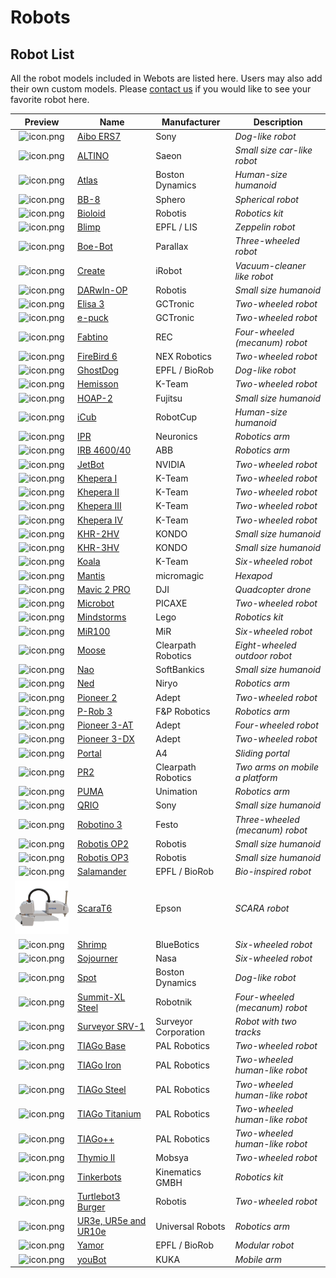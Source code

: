 # Robots

## Robot List

All the robot models included in Webots are listed here. Users may also add their own custom models.
Please [contact us](https://cyberbotics.com/#contact) if you would like to see your favorite robot here.

| Preview                                              | Name                                      |  Manufacturer        | Description                       |
| :--------------------------------------------------: | ----------------------------------------- | -------------------- | --------------------------------- |
| ![icon.png](images/robots/aibo-ers7/icon.png)        | [Aibo ERS7](aibo-ers7.md)                 | Sony                 | *Dog-like robot*                  |
| ![icon.png](images/robots/altino/icon.png)           | [ALTINO](altino.md)                       | Saeon                | *Small size car-like robot*       |
| ![icon.png](images/robots/atlas/icon.png)            | [Atlas](atlas.md)                         | Boston Dynamics      | *Human-size humanoid*             |
| ![icon.png](images/robots/bb8/icon.png)              | [BB-8](bb8.md)                            | Sphero               | *Spherical robot*                 |
| ![icon.png](images/robots/bioloid/icon.png)          | [Bioloid](bioloid.md)                     | Robotis              | *Robotics kit*                    |
| ![icon.png](images/robots/blimp/icon.png)            | [Blimp](blimp.md)                         | EPFL / LIS           | *Zeppelin robot*                  |
| ![icon.png](images/robots/boebot/icon.png)           | [Boe-Bot](boebot.md)                      | Parallax             | *Three-wheeled robot*             |
| ![icon.png](images/robots/create/icon.png)           | [Create](create.md)                       | iRobot               | *Vacuum-cleaner like robot*       |
| ![icon.png](images/robots/darwin-op/icon.png)        | [DARwIn-OP](darwin-op.md)                 | Robotis              | *Small size humanoid*             |
| ![icon.png](images/robots/elisa3/icon.png)           | [Elisa 3](elisa3.md)                      | GCTronic             | *Two-wheeled robot*               |
| ![icon.png](images/robots/epuck/icon.png)            | [e-puck](epuck.md)                        | GCTronic             | *Two-wheeled robot*               |
| ![icon.png](images/robots/fabtino/icon.png)          | [Fabtino](fabtino.md)                     | REC                  | *Four-wheeled (mecanum) robot*    |
| ![icon.png](images/robots/firebird6/icon.png)        | [FireBird 6](firebird6.md)                | NEX Robotics         | *Two-wheeled robot*               |
| ![icon.png](images/robots/ghostdog/icon.png)         | [GhostDog](ghostdog.md)                   | EPFL / BioRob        | *Dog-like robot*                  |
| ![icon.png](images/robots/hemisson/icon.png)         | [Hemisson](hemisson.md)                   | K-Team               | *Two-wheeled robot*               |
| ![icon.png](images/robots/hoap2/icon.png)            | [HOAP-2](hoap2.md)                        | Fujitsu              | *Small size humanoid*             |
| ![icon.png](images/robots/icub/icon.png)             | [iCub](icub.md)                           | RobotCup             | *Human-size humanoid*             |
| ![icon.png](images/robots/ipr/icon.png)              | [IPR](ipr.md)                             | Neuronics            | *Robotics arm*                    |
| ![icon.png](images/robots/irb4600-40/icon.png)       | [IRB 4600/40](irb4600-40.md)              | ABB                  | *Robotics arm*                    |
| ![icon.png](images/robots/jetbot/icon.png)           | [JetBot](jetbot.md)                       | NVIDIA               | *Two-wheeled robot*               |
| ![icon.png](images/robots/khepera1/icon.png)         | [Khepera I](khepera1.md)                  | K-Team               | *Two-wheeled robot*               |
| ![icon.png](images/robots/khepera2/icon.png)         | [Khepera II](khepera2.md)                 | K-Team               | *Two-wheeled robot*               |
| ![icon.png](images/robots/khepera3/icon.png)         | [Khepera III](khepera3.md)                | K-Team               | *Two-wheeled robot*               |
| ![icon.png](images/robots/khepera4/icon.png)         | [Khepera IV](khepera4.md)                 | K-Team               | *Two-wheeled robot*               |
| ![icon.png](images/robots/khr-2hv/icon.png)          | [KHR-2HV](khr-2hv.md)                     | KONDO                | *Small size humanoid*             |
| ![icon.png](images/robots/khr-3hv/icon.png)          | [KHR-3HV](khr-3hv.md)                     | KONDO                | *Small size humanoid*             |
| ![icon.png](images/robots/koala/icon.png)            | [Koala](koala.md)                         | K-Team               | *Six-wheeled robot*               |
| ![icon.png](images/robots/mantis/icon.png)           | [Mantis](mantis.md)                       | micromagic           | *Hexapod*                         |
| ![icon.png](images/robots/mavic-2-pro/icon.png)      | [Mavic 2 PRO](mavic-2-pro.md)             | DJI                  | *Quadcopter drone*                |
| ![icon.png](images/robots/microbot/icon.png)         | [Microbot](microbot.md)                   | PICAXE               | *Two-wheeled robot*               |
| ![icon.png](images/robots/mindstorms/icon.png)       | [Mindstorms](mindstorms.md)               | Lego                 | *Robotics kit*                    |
| ![icon.png](images/robots/mir100/icon.png)           | [MiR100](mir100.md)                       | MiR                  | *Six-wheeled robot*               |
| ![icon.png](images/robots/moose/icon.png)            | [Moose](moose.md)                         | Clearpath Robotics   | *Eight-wheeled outdoor robot*     |
| ![icon.png](images/robots/nao/icon.png)              | [Nao](nao.md)                             | SoftBankics          | *Small size humanoid*             |
| ![icon.png](images/robots/ned/icon.png)              | [Ned](ned.md)                             | Niryo                | *Robotics arm*             |
| ![icon.png](images/robots/pioneer2/icon.png)         | [Pioneer 2](pioneer2.md)                  | Adept                | *Two-wheeled robot*               |
| ![icon.png](images/robots/p-rob3/icon.png)           | [P-Rob 3](p-rob3.md)                      | F&P Robotics         | *Robotics arm*                    |
| ![icon.png](images/robots/pioneer-3at/icon.png)      | [Pioneer 3-AT](pioneer-3at.md)            | Adept                | *Four-wheeled robot*              |
| ![icon.png](images/robots/pioneer-3dx/icon.png)      | [Pioneer 3-DX](pioneer-3dx.md)            | Adept                | *Two-wheeled robot*               |
| ![icon.png](images/robots/portal/icon.png)           | [Portal](portal.md)                       | A4                   | *Sliding portal*                  |
| ![icon.png](images/robots/pr2/icon.png)              | [PR2](pr2.md)                             | Clearpath Robotics   | *Two arms on mobile a platform*   |
| ![icon.png](images/robots/puma/icon.png)             | [PUMA](puma.md)                           | Unimation            | *Robotics arm*                    |
| ![icon.png](images/robots/qrio/icon.png)             | [QRIO](qrio.md)                           | Sony                 | *Small size humanoid*             |
| ![icon.png](images/robots/robotino3/icon.png)        | [Robotino 3](robotino3.md)                | Festo                | *Three-wheeled (mecanum) robot*   |
| ![icon.png](images/robots/robotis-op2/icon.png)      | [Robotis OP2](robotis-op2.md)             | Robotis              | *Small size humanoid*             |
| ![icon.png](images/robots/robotis-op3/icon.png)      | [Robotis OP3](robotis-op3.md)             | Robotis              | *Small size humanoid*             |
| ![icon.png](images/robots/salamander/icon.png)       | [Salamander](salamander.md)               | EPFL / BioRob        | *Bio-inspired robot*              |
| ![icon.png](images/robots/ScaraT6/icon.png)          | [ScaraT6](scara-epson-t6.md)              | Epson                | *SCARA robot*                     |
| ![icon.png](images/robots/shrimp/icon.png)           | [Shrimp](shrimp.md)                       | BlueBotics           | *Six-wheeled robot*               |
| ![icon.png](images/robots/sojourner/icon.png)        | [Sojourner](sojourner.md)                 | Nasa                 | *Six-wheeled robot*               |
| ![icon.png](images/robots/spot/icon.png)             | [Spot](spot.md)                           | Boston Dynamics      | *Dog-like robot*                  |
| ![icon.png](images/robots/summit_xl_steel/icon.png)  | [Summit-XL Steel](summit-xl-steel.md)     | Robotnik             | *Four-wheeled (mecanum) robot*    |
| ![icon.png](images/robots/surveyor/icon.png)         | [Surveyor SRV-1](surveyor.md)             | Surveyor Corporation | *Robot with two tracks*           |
| ![icon.png](images/robots/tiago_base/icon.png)       | [TIAGo Base](tiago-base.md)               | PAL Robotics         | *Two-wheeled robot*               |
| ![icon.png](images/robots/tiago_iron/icon.png)       | [TIAGo Iron](tiago-iron.md)               | PAL Robotics         | *Two-wheeled human-like robot*    |
| ![icon.png](images/robots/tiago_steel/icon.png)      | [TIAGo Steel](tiago-steel.md)             | PAL Robotics         | *Two-wheeled human-like robot*    |
| ![icon.png](images/robots/tiago_titanium/icon.png)   | [TIAGo Titanium](tiago-titanium.md)       | PAL Robotics         | *Two-wheeled human-like robot*    |
| ![icon.png](images/robots/tiago++/icon.png)          | [TIAGo++ ](tiagopp.md)                    | PAL Robotics         | *Two-wheeled human-like robot*    |
| ![icon.png](images/robots/thymio2/icon.png)          | [Thymio II](thymio2.md)                   | Mobsya               | *Two-wheeled robot*               |
| ![icon.png](images/robots/tinkerbots/icon.png)       | [Tinkerbots](tinkerbots.md)               | Kinematics GMBH      | *Robotics kit*                    |
| ![icon.png](images/robots/turtlebot3burger/icon.png) | [Turtlebot3 Burger](turtlebot3-burger.md) | Robotis              | *Two-wheeled robot*               |
| ![icon.png](images/robots/ure/icon.png)              | [UR3e, UR5e and UR10e](ure.md)            | Universal Robots     | *Robotics arm*                    |
| ![icon.png](images/robots/yamor/icon.png)            | [Yamor](yamor.md)                         | EPFL / BioRob        | *Modular robot*                   |
| ![icon.png](images/robots/youbot/icon.png)           | [youBot](youbot.md)                       | KUKA                 | *Mobile arm*                      |
